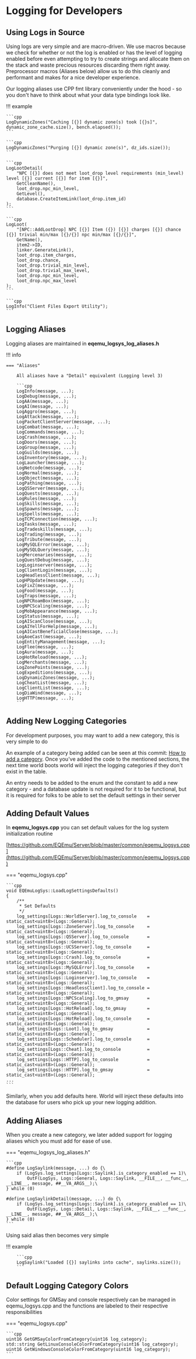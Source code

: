 # Logging for Developers

## Using Logs in Source

Using logs are very simple and are macro-driven. We use macros because we check for whether or not the log is enabled or has the level of logging enabled before even attempting to try to create strings and allocate them on the stack and waste precious resources discarding them right away. Preprocessor macros (Aliases below) allow us to do this cleanly and performant and makes for a nice developer experience.

Our logging aliases use CPP fmt library conveniently under the hood - so you don't have to think about what your data type bindings look like.

!!! example

    ```cpp
    LogDynamicZones("Caching [{}] dynamic zone(s) took [{}s]", dynamic_zone_cache.size(), bench.elapsed());
    ```

    ```cpp
    LogDynamicZones("Purging [{}] dynamic zone(s)", dz_ids.size());
    ```

    ```cpp
    LogLootDetail(
        "NPC [{}] does not meet loot_drop level requirements (min_level) level [{}] current [{}] for item [{}]",
        GetCleanName(),
        loot_drop.npc_min_level,
        GetLevel(),
        database.CreateItemLink(loot_drop.item_id)
    );
    ```

    ```cpp
    LogLoot(
        "[NPC::AddLootDrop] NPC [{}] Item ({}) [{}] charges [{}] chance [{}] trivial min/max [{}/{}] npc min/max [{}/{}]",
        GetName(),
        item2->ID,
        linker.GenerateLink(),
        loot_drop.item_charges,
        loot_drop.chance,
        loot_drop.trivial_min_level,
        loot_drop.trivial_max_level,
        loot_drop.npc_min_level,
        loot_drop.npc_max_level
    );
    ```

    ```cpp
    LogInfo("Client Files Export Utility");
    ```

## Logging Aliases

Logging aliases are maintained in **eqemu_logsys_log_aliases.h**

!!! info

    === "Aliases"
    
        All aliases have a "Detail" equivalent (Logging level 3)
    
        ```cpp
        LogInfo(message, ...);
        LogDebug(message, ...);
        LogAA(message, ...);
        LogAI(message, ...);
        LogAggro(message, ...);
        LogAttack(message, ...);
        LogPacketClientServer(message, ...);
        LogCombat(message, ...);
        LogCommands(message, ...);
        LogCrash(message, ...);
        LogDoors(message, ...);
        LogGroup(message, ...);
        LogGuilds(message, ...);
        LogInventory(message, ...);
        LogLauncher(message, ...);
        LogNetcode(message, ...);
        LogNormal(message, ...);
        LogObject(message, ...);
        LogPathing(message, ...);
        LogQSServer(message, ...);
        LogQuests(message, ...);
        LogRules(message, ...);
        LogSkills(message, ...);
        LogSpawns(message, ...);
        LogSpells(message, ...);
        LogTCPConnection(message, ...);
        LogTasks(message, ...);
        LogTradeskills(message, ...);
        LogTrading(message, ...);
        LogTribute(message, ...);
        LogMySQLError(message, ...);
        LogMySQLQuery(message, ...);
        LogMercenaries(message, ...);
        LogQuestDebug(message, ...);
        LogLoginserver(message, ...);
        LogClientLogin(message, ...);
        LogHeadlessClient(message, ...);
        LogHPUpdate(message, ...);
        LogFixZ(message, ...);
        LogFood(message, ...);
        LogTraps(message, ...);
        LogNPCRoamBox(message, ...);
        LogNPCScaling(message, ...);
        LogMobAppearance(message, ...);
        LogStatus(message, ...);
        LogAIScanClose(message, ...);
        LogAIYellForHelp(message, ...);
        LogAICastBeneficialClose(message, ...);
        LogAoeCast(message, ...);
        LogEntityManagement(message, ...);
        LogFlee(message, ...);
        LogAura(message, ...);
        LogHotReload(message, ...);
        LogMerchants(message, ...);
        LogZonePoints(message, ...);
        LogExpeditions(message, ...);
        LogDynamicZones(message, ...);
        LogCheatList(message, ...);
        LogClientList(message, ...);
        LogDiaWind(message, ...);
        LogHTTP(message, ...);
        ```

## Adding New Logging Categories

For development purposes, you may want to add a new category, this is very simple to do 

An example of a category being added can be seen at this commit: [How to add a category](https://github.com/EQEmu/Server/commit/a46c0ee7e2dcf094c4b0e4d9cb91525443c19c5b). Once you've added the code to the mentioned sections, the next time world boots world will inject the logging categories if they don't exist in the table.

An entry needs to be added to the enum and the constant to add a new category - and a database update is not required for it to be functional, but it is required for folks to be able to set the default settings in their server

## Adding Default Values

In **eqemu_logsys.cpp** you can set default values for the log system initialization routine

[https://github.com/EQEmu/Server/blob/master/common/eqemu_logsys.cpp](https://github.com/EQEmu/Server/blob/master/common/eqemu_logsys.cpp)

=== "eqemu_logsys.cpp"

    ```cpp
    void EQEmuLogSys::LoadLogSettingsDefaults()
    {
        /**
         * Set Defaults
         */
        log_settings[Logs::WorldServer].log_to_console    = static_cast<uint8>(Logs::General);
        log_settings[Logs::ZoneServer].log_to_console     = static_cast<uint8>(Logs::General);
        log_settings[Logs::QSServer].log_to_console       = static_cast<uint8>(Logs::General);
        log_settings[Logs::UCSServer].log_to_console      = static_cast<uint8>(Logs::General);
        log_settings[Logs::Crash].log_to_console          = static_cast<uint8>(Logs::General);
        log_settings[Logs::MySQLError].log_to_console     = static_cast<uint8>(Logs::General);
        log_settings[Logs::Loginserver].log_to_console    = static_cast<uint8>(Logs::General);
        log_settings[Logs::HeadlessClient].log_to_console = static_cast<uint8>(Logs::General);
        log_settings[Logs::NPCScaling].log_to_gmsay       = static_cast<uint8>(Logs::General);
        log_settings[Logs::HotReload].log_to_gmsay        = static_cast<uint8>(Logs::General);
        log_settings[Logs::HotReload].log_to_console      = static_cast<uint8>(Logs::General);
        log_settings[Logs::Loot].log_to_gmsay             = static_cast<uint8>(Logs::General);
        log_settings[Logs::Scheduler].log_to_console      = static_cast<uint8>(Logs::General);
        log_settings[Logs::Cheat].log_to_console          = static_cast<uint8>(Logs::General);
        log_settings[Logs::HTTP].log_to_console           = static_cast<uint8>(Logs::General);
        log_settings[Logs::HTTP].log_to_gmsay             = static_cast<uint8>(Logs::General);
    ...
    ```

Similarly, when you add defaults here. World will inject these defaults into the database for users who pick up your new logging addition.

## Adding Aliases

When you create a new category, we later added support for logging aliases which you must add for ease of use.

=== "eqemu_logsys_log_aliases.h"

    ```cpp 
    #define LogSaylink(message, ...) do {\
        if (LogSys.log_settings[Logs::Saylink].is_category_enabled == 1)\
            OutF(LogSys, Logs::General, Logs::Saylink, __FILE__, __func__, __LINE__, message, ##__VA_ARGS__);\
    } while (0)
    
    #define LogSaylinkDetail(message, ...) do {\
        if (LogSys.log_settings[Logs::Saylink].is_category_enabled == 1)\
            OutF(LogSys, Logs::Detail, Logs::Saylink, __FILE__, __func__, __LINE__, message, ##__VA_ARGS__);\
    } while (0)
    ```

Using said alias then becomes very simple

!!! example

        ```cpp
        LogSaylink("Loaded [{}] saylinks into cache", saylinks.size());
        ```

## Default Logging Category Colors

Color settings for GMSay and console respectively can be managed in eqemu_logsys.cpp and the functions are labeled to their respective responsibilities

=== "eqemu_logsys.cpp"

    ```cpp
    uint16 GetGMSayColorFromCategory(uint16 log_category);
    std::string GetLinuxConsoleColorFromCategory(uint16 log_category);
    uint16 GetWindowsConsoleColorFromCategory(uint16 log_category);
    ```
    
